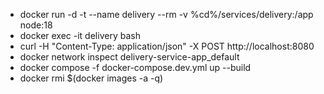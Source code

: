 * docker run -d -t --name delivery --rm -v %cd%/services/delivery:/app node:18
* docker exec -it delivery bash
* curl  -H "Content-Type: application/json" -X POST http://localhost:8080
* docker network inspect delivery-service-app_default 
* docker compose -f docker-compose.dev.yml up --build
* docker rmi $(docker images -a -q)